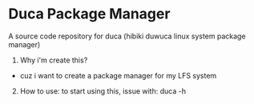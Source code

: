 # Duca Package Manager
A source code repository for duca (hibiki duwuca linux system package manager)

1. Why i'm create this?
  - cuz i want to create a package manager for my LFS system

2. How to use:
  to start using this, issue with: duca -h
